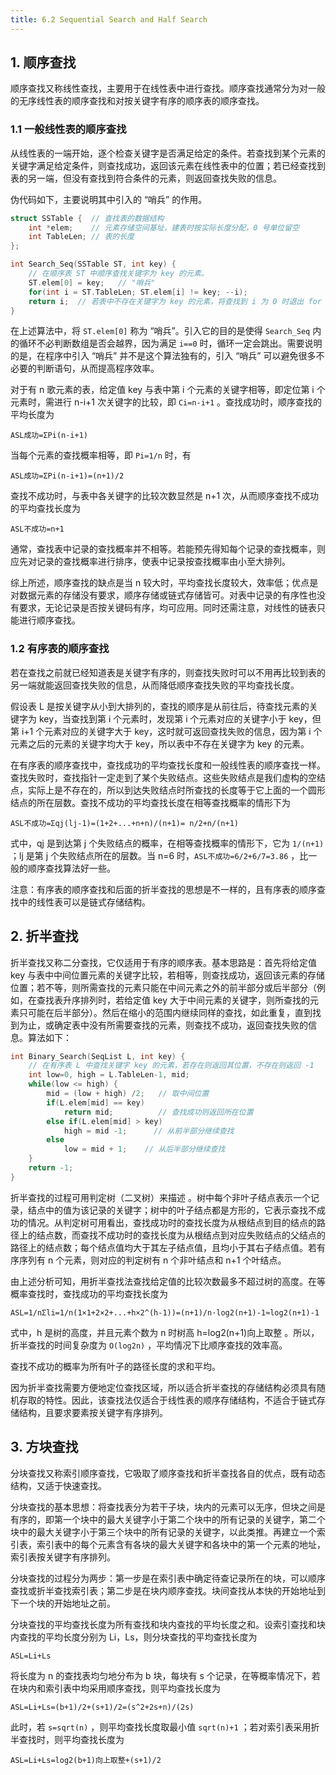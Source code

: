 ```yaml
---
title: 6.2 Sequential Search and Half Search
---
```


## 1. 顺序查找

顺序查找又称线性查找，主要用于在线性表中进行查找。顺序查找通常分为对一般的无序线性表的顺序查找和对按关键字有序的顺序表的顺序查找。

### 1.1 一般线性表的顺序查找

从线性表的一端开始，逐个检查关键字是否满足给定的条件。若查找到某个元素的关键字满足给定条件，则查找成功，返回该元素在线性表中的位置；若已经查找到表的另一端，但没有查找到符合条件的元素，则返回查找失败的信息。

伪代码如下，主要说明其中引入的 “哨兵” 的作用。

```c++
struct SSTable {  // 查找表的数据结构 
	int *elem;    // 元素存储空间基址，建表时按实际长度分配，0 号单位留空
	int TableLen; // 表的长度 
};

int Search_Seq(SSTable ST, int key) {
	// 在顺序表 ST 中顺序查找关键字为 key 的元素。 
	ST.elem[0] = key;   // "哨兵" 
	for(int i = ST.TableLen; ST.elem[i] != key; --i);  
	return i;  // 若表中不存在关键字为 key 的元素，将查找到 i 为 0 时退出 for 循环 
} 
```

在上述算法中，将 `ST.elem[0]` 称为 “哨兵”。引入它的目的是使得 `Search_Seq` 内的循环不必判断数组是否会越界，因为满足 `i==0` 时，循环一定会跳出。需要说明的是，在程序中引入 “哨兵” 并不是这个算法独有的，引入 “哨兵” 可以避免很多不必要的判断语句，从而提高程序效率。

对于有 n 歌元素的表，给定值 key 与表中第 i 个元素的关键字相等，即定位第 i 个元素时，需进行 n-i+1 次关键字的比较，即 `Ci=n-i+1` 。查找成功时，顺序查找的平均长度为

`ASL成功=ΣPi(n-i+1)`

当每个元素的查找概率相等，即 `Pi=1/n` 时，有

`ASL成功=ΣPi(n-i+1)=(n+1)/2`

查找不成功时，与表中各关键字的比较次数显然是 n+1 次，从而顺序查找不成功的平均查找长度为 

`ASL不成功=n+1`

通常，查找表中记录的查找概率并不相等。若能预先得知每个记录的查找概率，则应先对记录的查找概率进行排序，使表中记录按查找概率由小至大排列。

综上所述，顺序查找的缺点是当 n 较大时，平均查找长度较大，效率低；优点是对数据元素的存储没有要求，顺序存储或链式存储皆可。对表中记录的有序性也没有要求，无论记录是否按关键码有序，均可应用。同时还需注意，对线性的链表只能进行顺序查找。

### 1.2 有序表的顺序查找

若在查找之前就已经知道表是关键字有序的，则查找失败时可以不用再比较到表的另一端就能返回查找失败的信息，从而降低顺序查找失败的平均查找长度。

假设表 L 是按关键字从小到大排列的，查找的顺序是从前往后，待查找元素的关键字为 key，当查找到第 i 个元素时，发现第 i 个元素对应的关键字小于 key，但第 i+1 个元素对应的关键字大于 key，这时就可返回查找失败的信息，因为第 i 个元素之后的元素的关键字均大于 key，所以表中不存在关键字为 key 的元素。

在有序表的顺序查找中，查找成功的平均查找长度和一般线性表的顺序查找一样。查找失败时，查找指针一定走到了某个失败结点。这些失败结点是我们虚构的空结点，实际上是不存在的，所以到达失败结点时所查找的长度等于它上面的一个圆形结点的所在层数。查找不成功的平均查找长度在相等查找概率的情形下为

`ASL不成功=Σqj(lj-1)=(1+2+...+n+n)/(n+1)= n/2+n/(n+1)`

式中，qj 是到达第 j 个失败结点的概率，在相等查找概率的情形下，它为 `1/(n+1)` ；lj 是第 j 个失败结点所在的层数。当 n=6 时，`ASL不成功=6/2+6/7=3.86` ，比一般的顺序查找算法好一些。

注意：有序表的顺序查找和后面的折半查找的思想是不一样的，且有序表的顺序查找中的线性表可以是链式存储结构。 

## 2. 折半查找

折半查找又称二分查找，它仅适用于有序的顺序表。基本思路是：首先将给定值 key 与表中中间位置元素的关键字比较，若相等，则查找成功，返回该元素的存储位置；若不等，则所需查找的元素只能在中间元素之外的前半部分或后半部分（例如，在查找表升序排列时，若给定值 key 大于中间元素的关键字，则所查找的元素只可能在后半部分）。然后在缩小的范围内继续同样的查找，如此重复，直到找到为止，或确定表中没有所需要查找的元素，则查找不成功，返回查找失败的信息。算法如下：

```c++
int Binary_Search(SeqList L, int key) {
	// 在有序表 L 中查找关键字 key 的元素，若存在则返回其位置，不存在则返回 -1
	int low=0, high = L.TableLen-1, mid;
	while(low <= high) {
		mid = (low + high) /2;   // 取中间位置
		if(L.elem[mid] == key) 
			return mid;          // 查找成功则返回所在位置
		else if(L.elem[mid] > key)
			high = mid -1;      // 从前半部分继续查找
		else 
			low = mid + 1;    // 从后半部分继续查找 
	} 
	return -1; 
}
```

折半查找的过程可用判定树（二叉树）来描述 。树中每个非叶子结点表示一个记录，结点中的值为该记录的关键字；树中的叶子结点都是方形的，它表示查找不成功的情况。从判定树可用看出，查找成功时的查找长度为从根结点到目的结点的路径上的结点数，而查找不成功时的查找长度为从根结点到对应失败结点的父结点的路径上的结点数；每个结点值均大于其左子结点值，且均小于其右子结点值。若有序序列有 n 个元素，则对应的判定树有 n 个非叶结点和 n+1 个叶结点。

由上述分析可知，用折半查找法查找给定值的比较次数最多不超过树的高度。在等概率查找时，查找成功的平均查找长度为 

`ASL=1/nΣli=1/n(1×1+2×2+...+h×2^(h-1))=(n+1)/n·log2(n+1)-1≈log2(n+1)-1`

式中，h 是树的高度，并且元素个数为 n 时树高 h=log2(n+1)向上取整 。所以，折半查找的时间复杂度为 `O(log2n)` ，平均情况下比顺序查找的效率高。

查找不成功的概率为所有叶子的路径长度的求和平均。

因为折半查找需要方便地定位查找区域，所以适合折半查找的存储结构必须具有随机存取的特性。因此，该查找法仅适合于线性表的顺序存储结构，不适合于链式存储结构，且要求要素按关键字有序排列。

## 3. 方块查找

分块查找又称索引顺序查找，它吸取了顺序查找和折半查找各自的优点，既有动态结构，又适于快速查找。

分块查找的基本思想：将查找表分为若干子块，块内的元素可以无序，但块之间是有序的，即第一个块中的最大关键字小于第二个块中的所有记录的关键字，第二个块中的最大关键字小于第三个块中的所有记录的关键字，以此类推。再建立一个索引表，索引表中的每个元素含有各块的最大关键字和各块中的第一个元素的地址，索引表按关键字有序排列。

分块查找的过程分为两步：第一步是在索引表中确定待查记录所在的块，可以顺序查找或折半查找索引表；第二步是在块内顺序查找。块间查找从本快的开始地址到下一个块的开始地址之前。

分块查找的平均查找长度为所有查找和块内查找的平均长度之和。设索引查找和块内查找的平均长度分别为 Li，Ls，则分块查找的平均查找长度为

`ASL=Li+Ls`

将长度为 n 的查找表均匀地分布为 b 块，每块有 s 个记录，在等概率情况下，若在块内和索引表中均采用顺序查找，则平均查找长度为

`ASL=Li+Ls=(b+1)/2+(s+1)/2=(s^2+2s+n)/(2s)`

此时，若 `s=sqrt(n)` ，则平均查找长度取最小值 `sqrt(n)+1` ；若对索引表采用折半查找时，则平均查找长度为

`ASL=Li+Ls=log2(b+1)向上取整+(s+1)/2`

